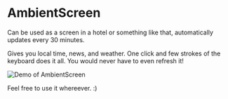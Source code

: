 # AmbientScreen
Can be used as a screen in a hotel or something like that, automatically updates every 30 minutes.

Gives you local time, news, and weather. One click and few strokes of the keyboard does it all. You would never have to even refresh it!

![Demo of AmbientScreen](https://n0rmancodes.github.io/ambientscreen/demo.png)

Feel free to use it whereever. :)

